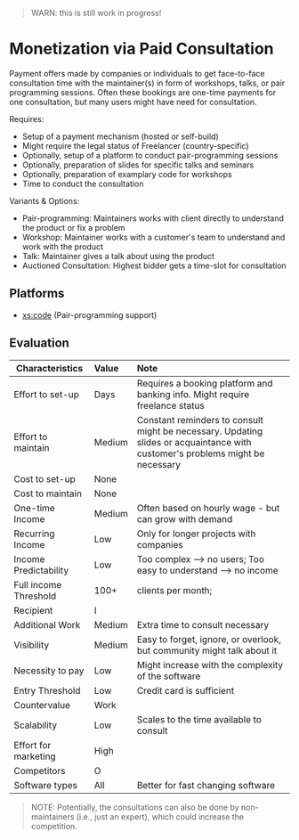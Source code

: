 > WARN: this is still work in progress!

# Monetization via Paid Consultation

Payment offers made by companies or individuals to get face-to-face consultation time with the maintainer(s) in form of workshops, talks, or pair programming sessions.
Often these bookings are one-time payments for one consultation, but many users might have need for consultation.

Requires:
* Setup of a payment mechanism (hosted or self-build)
* Might require the legal status of Freelancer (country-specific)
* Optionally, setup of a platform to conduct pair-programming sessions
* Optionally, preparation of slides for specific talks and seminars
* Optionally, preparation of examplary code for workshops
* Time to conduct the consultation

Variants & Options:
* Pair-programming: Maintainers works with client directly to understand the product or fix a problem
* Workshop: Maintainer works with a customer's team to understand and work with the product
* Talk: Maintainer gives a talk about using the product
* Auctioned Consultation: Highest bidder gets a time-slot for consultation

## Platforms
* [xs:code](https://xscode.com/) (Pair-programming support)

## Evaluation

| Characteristics                   | Value  | Note |
| --------------------------------- |:------ |:---- |
| Effort to set-up                  | Days   | Requires a booking platform and banking info. Might require freelance status
| Effort to maintain                | Medium | Constant reminders to consult might be necessary. Updating slides or acquaintance with customer's problems might be necessary
| Cost to set-up                    | None   | 
| Cost to maintain                  | None   | 
| One-time Income                   | Medium | Often based on hourly wage - but can grow with demand
| Recurring Income                  | Low    | Only for longer projects with companies
| Income Predictability             | Low    | Too complex --> no users; Too easy to understand --> no income
| Full income Threshold             | 100+   | clients per month; 
| Recipient                         | I      | 
| Additional Work                   | Medium | Extra time to consult necessary
| Visibility                        | Medium | Easy to forget, ignore, or overlook, but community might talk about it
| Necessity to pay                  | Low    | Might increase with the complexity of the software
| Entry Threshold                   | Low    | Credit card is sufficient
| Countervalue                      | Work   | 
| Scalability                       | Low    | Scales to the time available to consult
| Effort for marketing              | High   | 
| Competitors                       | O      | 
| Software types                    | All    | Better for fast changing software

> NOTE: Potentially, the consultations can also be done by non-maintainers (i.e., just an expert), which could increase the competition.